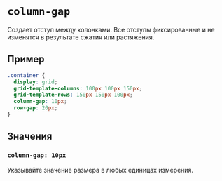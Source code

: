 # `column-gap`

Создает отступ между колонками. Все отступы фиксированные и не изменятся в результате сжатия или растяжения.

## Пример

```css
.container {
  display: grid;
  grid-template-columns: 100px 100px 150px;
  grid-template-rows: 150px 150px 100px;
  column-gap: 10px;
  row-gap: 20px;
}
```

## Значения

### `column-gap: 10px`

Указывайте значение размера в любых единицах измерения.
